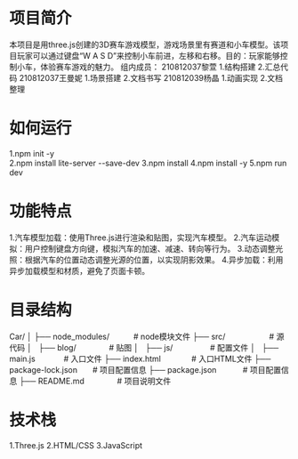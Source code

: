 # 项目简介
本项目是用three.js创建的3D赛车游戏模型，游戏场景里有赛道和小车模型。该项目玩家可以通过键盘“W A S D”来控制小车前进，左移和右移。目的：玩家能够控制小车，体验赛车游戏的魅力。
组内成员：
210812037黎萱 1.结构搭建  2.汇总代码
210812037王曼妮 1.场景搭建 2.文档书写
210812039杨晶 1.动画实现 2.文档整理

# 如何运行
1.npm init -y  
2.npm install lite-server --save-dev 
3.npm install 
4.npm install -y 
5.npm run dev


# 功能特点
1.汽车模型加载：使用Three.js进行渲染和贴图，实现汽车模型。
2.汽车运动模拟：用户控制键盘方向键，模拟汽车的加速、减速、转向等行为。
3.动态调整光照：根据汽车的位置动态调整光源的位置，以实现阴影效果。
4.异步加载：利用异步加载模型和材质，避免了页面卡顿。


# 目录结构
Car/
│
├── node_modules/           # node模块文件
├── src/                    # 源代码
│   ├── blog/               # 贴图
│   ├── js/                 # 配置文件
│   ├── main.js             # 入口文件
├── index.html              # 入口HTML文件
├── package-lock.json       # 项目配置信息
├── package.json            # 项目配置信息
├── README.md               # 项目说明文件


# 技术栈
1.Three.js
2.HTML/CSS
3.JavaScript 